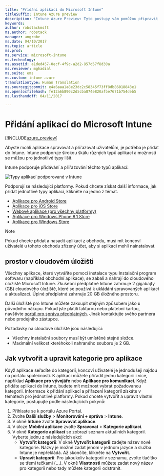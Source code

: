 ```yaml
---
title: "Přidání aplikací do Microsoft Intune"
titleSuffix: Intune Azure preview
description: "Intune Azure Preview: Tyto postupy vám pomůžou připravit vaše aplikace v Intune pro přiřazení uživatelům a zařízením. "
keywords: 
author: robstackmsft
ms.author: robstack
manager: angrobe
ms.date: 04/10/2017
ms.topic: article
ms.prod: 
ms.service: microsoft-intune
ms.technology: 
ms.assetid: a1ded457-0ecf-4f9c-a2d2-857d57f8d30a
ms.reviewer: mghadial
ms.suite: ems
ms.custom: intune-azure
translationtype: Human Translation
ms.sourcegitcommit: e4a6aaa1a8e23dc2c58345f73ff8db86018843e1
ms.openlocfilehash: fe12a6b890c2d5cba874e820afbe7671b754deb5
ms.lasthandoff: 04/11/2017

---
```


# <a name="how-to-add-an-app-to-microsoft-intune"></a>Přidání aplikací do Microsoft Intune

[!INCLUDE[azure_preview](../includes/azure_preview.md)]

Abyste mohli aplikace spravovat a přiřazovat uživatelům, je potřeba je přidat do Intune. Intune podporuje širokou škálu různých typů aplikací a možnosti se můžou pro jednotlivé typy lišit.

Intune podporuje přidávání a přiřazování těchto typů aplikací:

![Typy aplikací podporované v Intune](./media/app-types.png)

Podporují se následující platformy. Pokud chcete získat další informace, jak přidat jednotlivé typy aplikací, klikněte na jedno z témat.

- [Aplikace pro Android Store](/intune-azure/manage-apps/android-store-app)
- [Aplikace pro iOS Store](/intune-azure/manage-apps/ios-store-app)
- [Webové aplikace (pro všechny platformy)](/intune-azure/manage-apps/web-app)
- [Aplikace pro Windows Phone 8.1 Store](/intune-azure/manage-apps/windows-phone-8-1-store-app)
- [Aplikace pro Windows Store](/intune-azure/manage-apps/windows-store-app)

> [!NOTE]
> Pokud chcete přidat a nasadit aplikaci z obchodu, musí mít koncoví uživatelé u tohoto obchodu zřízený účet, aby si aplikaci mohli nainstalovat.

## <a name="cloud-storage-space"></a>prostor v cloudovém úložišti
Všechny aplikace, které vytváříte pomocí instalace typu Instalační program softwaru (například obchodní aplikace), se zabalí a nahrají do cloudového úložiště Microsoft Intune. Zkušební předplatné Intune zahrnuje 2 gigabajty (GB) cloudového úložiště, které se používá k ukládání spravovaných aplikací a aktualizací. Úplné předplatné zahrnuje 20 GB úložného prostoru.

Další úložiště pro Intune můžete zakoupit stejným způsobem jako u původního nákupu.  Pokud jste platili fakturou nebo platební kartou, navštivte [portál pro správu předplatných](https://portal.office.com/adminportal/home?switchtomodern=true#/subscriptions).  Jinak kontaktujte svého partnera nebo prodejního zástupce.

Požadavky na cloudové úložiště jsou následující:

-   Všechny instalační soubory musí být umístěné stejné složce.
-   Maximální velikost kteréhokoli nahraného souboru je 2 GB.

## <a name="how-to-create-and-edit-categories-for-apps"></a>Jak vytvořit a upravit kategorie pro aplikace 

Když aplikace seřadíte do kategorií, koncoví uživatelé je jednodušeji najdou na portálu společnosti. K aplikaci můžete přiřadit jednu kategorii i více, například **Aplikace pro vývojáře** nebo **Aplikace pro komunikaci**. Když přidáte aplikaci do Intune, budete mít možnost vybrat požadovanou kategorii. Informace k přidání aplikací a přiřazení kategorií získáte v tématech pro jednotlivé platformy. Pokud chcete vytvořit a upravit vlastní kategorie, postupujte podle následujících pokynů: 

1. Přihlaste se k portálu Azure Portal. 
2. Zvolte **Další služby** > **Monitorování + správa** > **Intune**. 
3. V okně **Intune** zvolte **Spravovat aplikace**. 
4. V úloze **Mobilní aplikace** zvolte **Spravovat** > **Kategorie aplikací**. 
5. V okně **Kategorie aplikací** se zobrazí seznam aktuálních kategorií. Vyberte jednu z následujících akcí: 
    - **Vytvořit kategorii**: V okně **Vytvořit kategorii** zadejte název nové kategorie. Názvy je možné zadat jenom v jednom jazyce a služba Intune je nepřekládá. Až skončíte, klikněte na **Vytvořit**.
    - **Upravit kategorii**: Pro jakoukoliv kategorii v seznamu, zvolte tlačítko se třemi tečkami (**...**). V okně **Vlastnosti** můžete zadat nový název pro kategorii nebo tady můžete kategorii odstranit.





